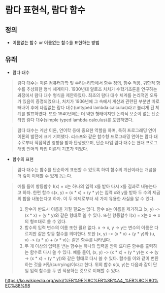 # 람다 표현식, 람다 함수

## 정의
* 이름없는 함수 or 이름없는 함수를 표현하는 방법

## 유래
* 람다 대수
> 람다 대수는 이론 컴퓨터과학 및 수리논리학에서 함수 정의, 함수 적용, 귀합적 함수를 추상화한 형식 체계이다. 1930년대 알로조 처치가 수학기초론을 연구하는 과정에서 람다 대수 형식을 제안하였다. 최초의 람다 대수 체계를 논리적인 오류가 있음이 증명되었으나, 처치가 1936년에 그 속에서 계산과 관련된 부분만 따로 빼내어 후에 타입없는 람다 대수(untyped lambda calculus)라고 불리게 된 체계를 발표하였다. 또한 1940년에는 더 약한 형태이지만 논리적 모순이 없는 단순 타입 람다 대수(simple typed lambda calculus)를 도입하였다.

> 람다 대수는 계산 이론, 언어학 등에 중요한 역할을 하며, 특히 프로그래밍 언어 이론의 발전에 크게 기여했다. 리스프와 같은 함수형 프로그래밍 언어는 람다 대수로부터 직접적인 영향을 받아 탄생했으며, 단순 타입 람다 대수는 현대 프로그래밍 언어의 타입 이론의 기초가 되었다.

* 함수의 표현
> 람다 대수는 함수를 단순하게 표현할 수 있도록 하여 함수의 계산이라는 개념을 더 깊이 이해할 수 있게 돕는다.

> 예를 들어 항등함수 I(x) = x는 하나의 입력 x를 받아 다시 x를 결과로 내놓는다고 하자. 한편 함수 s(x, y) = (x * x) + (y * y)는 입력 x와 y를 받아 두 수의 제곱의 합을 내놓는다고 하자. 이 두 예제로부터 세 가지 유용한 사실을 알 수 있다.
> 1. 함수가 반드시 이름을 가질 필요는 없다. 함수 s는 이름을 제거하고 (x, y) -> (x * x) + (y * y)와 같은 형태로 쓸 수 있다. 또한 항등합수 I(x) = x는 x -> x 의 형ㅌ태로 쓸 수 있다.
> 2. 함수의 입력 변수의 이름 또한 필요 없다. x -> x, y -> y는 변수의 이름은 다르지만 같은 항등 함수를 의미한다. 또한 (x, y) -> (x * x) + (y * y)와 (u, v) -> (u * u) + (v * v)는 같은 함수를 나타낸다.
> 3. 두 개 이상의 입력을 받는 함수는 하나의 입력을 받아 또다른 함수를 출력하는 함수로 다시 쓸 수 있다. 예를 들어, (x, y) -> (x * x) + (y * y)는 x -> (y -> (x * x) + (y * y))와 같은 형태로 다시 쓸 수 있다. 함수를 이와 같이 변환하는 것을 커링(currying)이라고 한다. 위의 함수 s(x, y)는 다음과 같이 단일 입력 함수를 두 번 적용하는 것으로 이해할 수 있다.

https://ko.wikipedia.org/wiki/%EB%9E%8C%EB%8B%A4_%EB%8C%80%EC%88%98